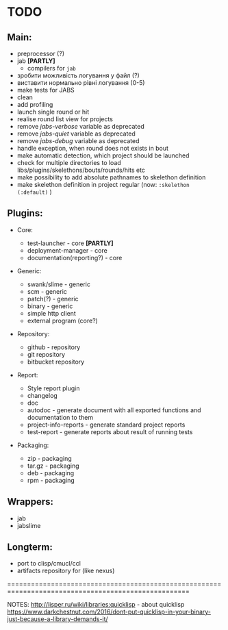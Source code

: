 # TODO

## Main:
* preprocessor (?)
* jab **[PARTLY]**
  * compilers for `jab`
* зробити можливість логування у файл (?)
* виставити нормально рівні логування (0-5)
* make tests for JABS
* clean
* add profiling
* launch single round or hit
* realise round list view for projects
* remove *jabs-verbose* variable as deprecated
* remove *jabs-quiet* variable as deprecated
* remove *jabs-debug* variable as deprecated
* handle exception, when round does not exists in bout
* make automatic detection, which project should be launched
* check for multiple directories to load libs/plugins/skelethons/bouts/rounds/hits etc
* make possibility to add absolute pathnames to skelethon definition
* make skelethon definition in project regular (now: `:skelethon (:default)` )

## Plugins:
* Core:
  * test-launcher - core **[PARTLY]**
  * deployment-manager - core
  * documentation(reporting?) - core

* Generic:
  * swank/slime - generic
  * scm - generic
  * patch(?) - generic
  * binary - generic
  * simple http client
  * external program (core?)

* Repository:
  * github - repository
  * git repository
  * bitbucket repository

* Report:
  * Style report plugin
  * changelog
  * doc
  * autodoc - generate document with all exported functions and documentation to them
  * project-info-reports - generate standard project reports
  * test-report - generate reports about result of running tests

* Packaging:
  * zip - packaging
  * tar.gz - packaging
  * deb - packaging
  * rpm - packaging

## Wrappers:
* jab
* jabslime

## Longterm:
* port to clisp/cmucl/ccl
* artifacts repository for (like nexus)

====================================================================================================
  
NOTES:
http://lisper.ru/wiki/libraries:quicklisp - about quicklisp
https://www.darkchestnut.com/2016/dont-put-quicklisp-in-your-binary-just-because-a-library-demands-it/
